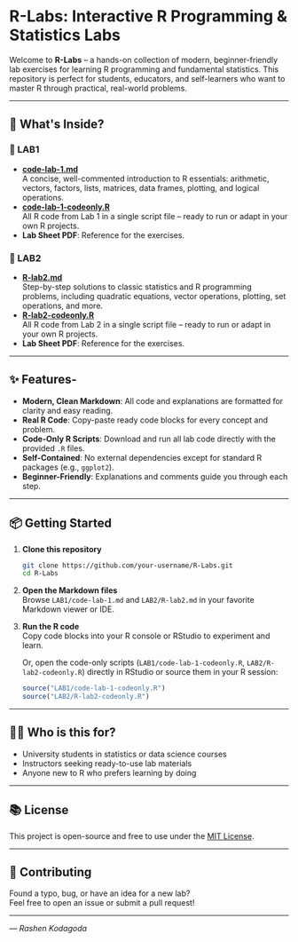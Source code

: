 # R-Labs: Interactive R Programming & Statistics Labs

Welcome to **R-Labs** – a hands-on collection of modern, beginner-friendly lab exercises for learning R programming and fundamental statistics. This repository is perfect for students, educators, and self-learners who want to master R through practical, real-world problems.

---

## 🚀 What's Inside?

### 📁 LAB1
- **[code-lab-1.md](LAB1/code-lab-1.md)**  
  A concise, well-commented introduction to R essentials: arithmetic, vectors, factors, lists, matrices, data frames, plotting, and logical operations.
- **[code-lab-1-codeonly.R](LAB1/code-lab-1-codeonly.R)**  
  All R code from Lab 1 in a single script file – ready to run or adapt in your own R projects.
- **Lab Sheet PDF**: Reference for the exercises.

### 📁 LAB2
- **[R-lab2.md](LAB2/R-lab2.md)**  
  Step-by-step solutions to classic statistics and R programming problems, including quadratic equations, vector operations, plotting, set operations, and more.
- **[R-lab2-codeonly.R](LAB2/R-lab2-codeonly.R)**  
  All R code from Lab 2 in a single script file – ready to run or adapt in your own R projects.
- **Lab Sheet PDF**: Reference for the exercises.

---

## ✨ Features-

- **Modern, Clean Markdown**: All code and explanations are formatted for clarity and easy reading.
- **Real R Code**: Copy-paste ready code blocks for every concept and problem.
- **Code-Only R Scripts**: Download and run all lab code directly with the provided `.R` files.
- **Self-Contained**: No external dependencies except for standard R packages (e.g., `ggplot2`).
- **Beginner-Friendly**: Explanations and comments guide you through each step.

---

## 📦 Getting Started

1. **Clone this repository**  
   ```sh
   git clone https://github.com/your-username/R-Labs.git
   cd R-Labs
   ```

2. **Open the Markdown files**  
   Browse `LAB1/code-lab-1.md` and `LAB2/R-lab2.md` in your favorite Markdown viewer or IDE.

3. **Run the R code**  
   Copy code blocks into your R console or RStudio to experiment and learn.
   
   Or, open the code-only scripts (`LAB1/code-lab-1-codeonly.R`, `LAB2/R-lab2-codeonly.R`) directly in RStudio or source them in your R session:
   ```r
   source("LAB1/code-lab-1-codeonly.R")
   source("LAB2/R-lab2-codeonly.R")
   ```

---

## 🧑‍💻 Who is this for?

- University students in statistics or data science courses
- Instructors seeking ready-to-use lab materials
- Anyone new to R who prefers learning by doing

---

## 📚 License

This project is open-source and free to use under the [MIT License](LICENSE).

---

## 🌟 Contributing

Found a typo, bug, or have an idea for a new lab?  
Feel free to open an issue or submit a pull request!

---
 
*— Rashen Kodagoda* 
